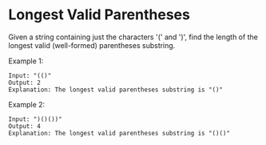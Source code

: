 # Longest Valid Parentheses

Given a string containing just the characters '(' and ')', find the length of the longest valid (well-formed) parentheses substring.

Example 1:

```text
Input: "(()"
Output: 2
Explanation: The longest valid parentheses substring is "()"
```

Example 2:

```text
Input: ")()())"
Output: 4
Explanation: The longest valid parentheses substring is "()()"
```